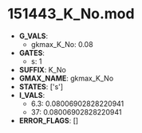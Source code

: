# 151443_K_No.mod

- **G_VALS**:
  - gkmax_K_No: 0.08
- **GATES**:
  - s: 1
- **SUFFIX**: K_No
- **GMAX_NAME**: gkmax_K_No
- **STATES**: ['s']
- **I_VALS**:
  - 6.3: 0.08006902828220941
  - 37: 0.08006902828220941
- **ERROR_FLAGS**: []
